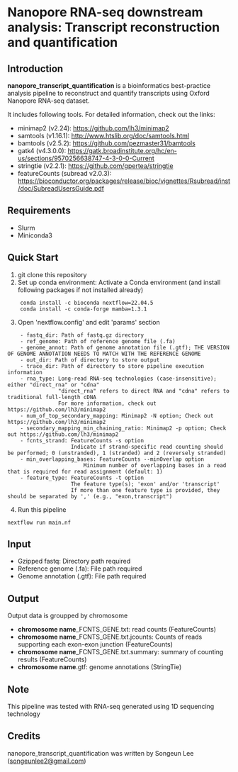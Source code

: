 # Nanopore RNA-seq downstream analysis: Transcript reconstruction and quantification


## Introduction
**nanopore_transcript_quantification** is a bioinformatics best-practice analysis pipeline to reconstruct and quantify transcripts using Oxford Nanopore RNA-seq dataset.

It includes following tools. For detailed information, check out the links:
  - minimap2 (v2.24): https://github.com/lh3/minimap2
  - samtools (v1.16.1): http://www.htslib.org/doc/samtools.html
  - bamtools (v2.5.2): https://github.com/pezmaster31/bamtools
  - gatk4 (v4.3.0.0): https://gatk.broadinstitute.org/hc/en-us/sections/9570256638747-4-3-0-0-Current
  - stringtie (v2.2.1): https://github.com/gpertea/stringtie
  - featureCounts (subread v2.0.3): https://bioconductor.org/packages/release/bioc/vignettes/Rsubread/inst/doc/SubreadUsersGuide.pdf


## Requirements
  - Slurm
  - Miniconda3


## Quick Start
1. git clone this repository 
2. Set up conda environment: 
    Activate a Conda environment (and install following packages if not installed already)
```
    conda install -c bioconda nextflow=22.04.5
    conda install -c conda-forge mamba=1.3.1
``` 
3. Open 'nextflow.config' and edit 'params' section 
```
    - fastq_dir: Path of fastq.gz directory
    - ref_genome: Path of reference genome file (.fa) 
    - genome_annot: Path of genome annotation file (.gtf); THE VERSION OF GENOME ANNOTATION NEEDS TO MATCH WITH THE REFERENCE GENOME  
    - out_dir: Path of directory to store output
    - trace_dir: Path of directory to store pipeline execution information
    - rna_type: Long-read RNA-seq technologies (case-insensitive); either "direct_rna" or "cdna"
                "direct_rna" refers to direct RNA and "cdna" refers to traditional full-length cDNA 
                For more information, check out https://github.com/lh3/minimap2
    - num_of_top_secondary_mapping: Minimap2 -N option; Check out https://github.com/lh3/minimap2
    - secondary_mapping_min_chaining_ratio: Minimap2 -p option; Check out https://github.com/lh3/minimap2
    - fcnts_strand: FeatureCounts -s option
                    Indicate if strand-specific read counting should be performed; 0 (unstranded), 1 (stranded) and 2 (reversely stranded)
    - min_overlapping_bases: FeatureCounts --minOverlap option
                        Minimum number of overlapping bases in a read that is required for read assignment (default: 1) 
    - feature_type: FeatureCounts -t option
                    The feature type(s); 'exon' and/or 'transcript'
                    If more than one feature type is provided, they should be separated by ',' (e.g., "exon,transcript")  
```
4. Run this pipeline  
```
nextflow run main.nf
```


## Input
- Gzipped fastq: Directory path required
- Reference genome (.fa): File path required
- Genome annotation (.gtf): File path required 


## Output
Output data is groupped by chromosome
- **chromosome name**_FCNTS_GENE.txt: read counts (FeatureCounts)
- **chromosome name**_FCNTS_GENE.txt.jcounts: Counts of reads supporting each exon-exon junction (FeatureCounts)
- **chromosome name**_FCNTS_GENE.txt.summary: summary of counting results (FeatureCounts)
- **chromosome name**.gtf: genome annotations (StringTie)


## Note
 This pipeline was tested with RNA-seq generated using 1D sequencing technology 


## Credits
 nanopore_transcript_quantification was written by Songeun Lee (songeunlee2@gmail.com)
